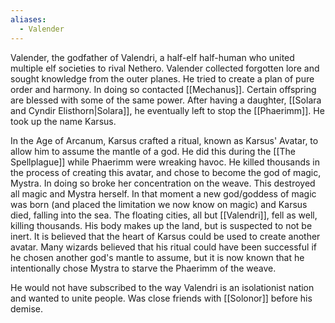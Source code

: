 ```yaml
---
aliases:
  - Valender
---
```

Valender, the godfather of Valendri, a half-elf half-human who united multiple elf societies to rival Nethero. Valender collected forgotten lore and sought knowledge from the outer planes. He tried to create a plan of pure order and harmony. In doing so contacted [[Mechanus]]. Certain offspring are blessed with some of the same power. After having a daughter, [[Solara and Cyndir Elisthorn|Solara]], he eventually left to stop the [[Phaerimm]]. He took up the name Karsus.

In the Age of Arcanum, Karsus crafted a ritual, known as Karsus' Avatar, to allow him to assume the mantle of a god. He did this during the [[The Spellplague]] while Phaerimm were wreaking havoc. He killed thousands in the process of creating this avatar, and chose to become the god of magic, Mystra. In doing so broke her concentration on the weave. This destroyed all magic and Mystra herself. In that moment a new god/goddess of magic was born (and placed the limitation we now know on magic) and Karsus died, falling into the sea. The floating cities, all but [[Valendri]], fell as well, killing thousands. His body makes up the land, but is suspected to not be inert. It is believed that the heart of Karsus could be used to create another avatar. Many wizards believed that his ritual could have been successful if he chosen another god's mantle to assume, but it is now known that he intentionally chose Mystra to starve the Phaerimm of the weave.

He would not have subscribed to the way Valendri is an isolationist nation and wanted to unite people. Was close friends with [[Solonor]] before his demise.
